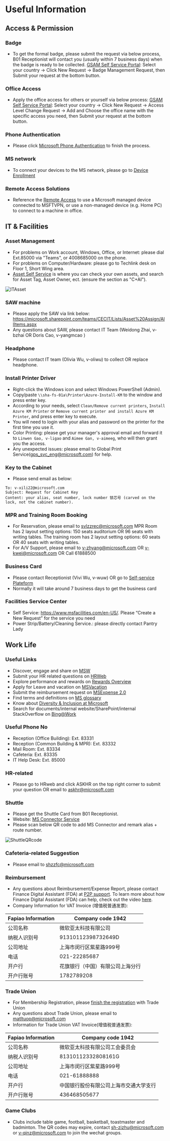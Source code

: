 # Useful Information

## Access & Permission
### Badge
- To get the formal badge, please submit the request via below process, B01 Receptionist will contact you (usually within 7 business days) when the badge is ready to be collected. [GSAM Self Service Portal](https://nam06.safelinks.protection.outlook.com/?url=https%3A%2F%2Fmicrosoft.sharepoint.com%2Fsites%2Fsecurity%2FServices%2FGSAM%2FPages%2FGSAM%2520Self%2520Service%2520Portal.aspx&data=04%7C01%7CHongkun.Chen%40microsoft.com%7Cdd1a9b0e35714e141e9b08d972916db4%7C72f988bf86f141af91ab2d7cd011db47%7C1%7C0%7C637666791202883832%7CUnknown%7CTWFpbGZsb3d8eyJWIjoiMC4wLjAwMDAiLCJQIjoiV2luMzIiLCJBTiI6Ik1haWwiLCJXVCI6Mn0%3D%7C1000&sdata=KcMfKQG3DJauCDofmi4UV%2B7zeV2LXABfcykxIArTtOw%3D&reserved=0): Select your country → Click New Request → Badge Management Request, then Submit your request at the bottom button.

### Office Access
- Apply the office access for others or yourself via below process:
[GSAM Self Service Portal](http://aka.ms/gsamssp): Select your country → Click New Request → Access Level Change Request → Add and Choose the office name with the specific access you need, then Submit your request at the bottom button.

### Phone Authentication
- Please click [Microsoft Phone Authentication](https://phoneregistration.microsoft.com/) to finish the process. 

### MS network
- To connect your devices to the MS network, please go to [Device Enrollment](https://nam06.safelinks.protection.outlook.com/?url=https%3A%2F%2Fmicrosoft.sharepoint.com%2Fsites%2Fmywork%2FSitePages%2FWindows10%2FConnect-your-devices-to-the-Microsoft-network.aspx&data=04%7C01%7CHongkun.Chen%40microsoft.com%7Cdd1a9b0e35714e141e9b08d972916db4%7C72f988bf86f141af91ab2d7cd011db47%7C1%7C0%7C637666791202903748%7CUnknown%7CTWFpbGZsb3d8eyJWIjoiMC4wLjAwMDAiLCJQIjoiV2luMzIiLCJBTiI6Ik1haWwiLCJXVCI6Mn0%3D%7C1000&sdata=lkLaHVy2lamMQukHNAlpNPmeDHlDMqac63yJpDgUDrU%3D&reserved=0)


### Remote Access Solutions
- Reference the [Remote Access](https://microsoft.sharepoint.com/sites/Network_Connectivity/SitePages/RemoteDesktopServices/About.aspx?web=1&xsdata=MDN8MDF8fGI5NTliNTFkMDM4ZDRiM2ZhY2Q0MjUzMmJjMGVhNGY2fDcyZjk4OGJmODZmMTQxYWY5MWFiMmQ3Y2QwMTFkYjQ3fDF8MHw2Mzc2ODA0NjM5NzE4NjUzNDV8R29vZHxWR1ZoYlhOVFpXTjFjbWwwZVZObGNuWnBZMlY4ZXlKV0lqb2lNQzR3TGpBd01EQWlMQ0pRSWpvaUlpd2lRVTRpT2lJaUxDSlhWQ0k2TVRKOQ%3D%3D&sdata=NVRJWGtYbStRWWJnK21NdkFjK01EZSs5NDNQSjdjLzRIK0lHVVNFRDJXUT0%3D&ovuser=72f988bf-86f1-41af-91ab-2d7cd011db47%2Calicewan%40microsoft.com&OR=Teams-HL&CT=1636013841123) to use a Microsoft managed device connected to MSFTVPN, or use a non-managed device (e.g. Home PC) to connect to a machine in office.
## IT & Facilities

### Asset Management
- For problems on Work account, Windows, Office, or Internet: please dial Ext.85000 via "Teams", or 4008685000 on the phone.
- For problems on Computer/Hardware: please go to Techlink desk on Floor 1, Short Wing area.
- [Asset Self Service](http://assetmgr/#dt?gid=6&) is where you can check your own assets, and search for Asset Tag, Asset Owner, ect. (ensure the section as "C+AI").  

![ITAsset](/images/ITAsset.png)

### SAW machine
- Please apply the SAW via link below:
https://microsoft.sharepoint.com/teams/CECIT/Lists/Asset%20Assign/AllItems.aspx
- Any questions about SAW, please contact IT Team (Weidong Zhai, v-bzhai OR Doris Cao, v-yangmcao )

### Headphone
- Please contact IT team (Olivia Wu, v-oliwu) to collect OR replace headphone. 

### Install Printer Driver
- Right-click the Windows icon and select Windows PowerShell (Admin). 
- Copy/paste `\\sha-fs-01a\Printer\Azure-Install-KM` to the window and press enter key. 
- According to your needs, select `Clean/Remove current printers`, `Install Azure KM Printer` or `Remove current printer and install Azure KM Printer`, and press enter key to execute. 
- You will need to login with your alias and password on the printer for the first time you use it.
- Color Printing: please get your manager's approval email and forward it to `Linwen Gao, v-ligao` and  `Aimee Gan, v-aimeeg`, who will then grant you the access.
- Any unexpected issues: please email to Global Print Service(gps_svc_eng@microsoft.com) for help.

### Key to the Cabinet 
- Please send email as below: 
```
To: v-xili22@microsoft.com 
Subject: Request for Cabinet Key 
Content: your alias, seat number, lock number 锁芯号 (carved on the lock, not the cabinet number).
```

### MPR and Training Room Booking
- For Reservation, please email to svlzzrec@microsoft.com
MPR Room has 2 layout setting options: 150 seats auditorium OR 96 seats with writing tables. The training room has 2 layout setting options: 60 seats OR 40 seats with writing tables.
- For A/V Support, please email to v-zhyang@microsoft.com OR v-kwei@microsoft.com OR Call 61888500

### Business Card
- Please contact Receptionist (Vivi Wu, v-wuw) OR go to [Self-service Plateform](https://nam06.safelinks.protection.outlook.com/?url=https%3A%2F%2Fref.chinanorth.cloudapp.chinacloudapi.cn%2Fportal%2Fzh-cn%2F&data=04%7C01%7CHongkun.Chen%40microsoft.com%7Cdd1a9b0e35714e141e9b08d972916db4%7C72f988bf86f141af91ab2d7cd011db47%7C1%7C0%7C637666791202913704%7CUnknown%7CTWFpbGZsb3d8eyJWIjoiMC4wLjAwMDAiLCJQIjoiV2luMzIiLCJBTiI6Ik1haWwiLCJXVCI6Mn0%3D%7C1000&sdata=sLluityyYtBhqZs9gG1Pnl8wCyf0bd8iXgoBcvKIL28%3D&reserved=0)
- Normally it will take around 7 business days to get the business card


### Facilities Service Center 
- Self Service: https://www.msfacilities.com/en-US/. Please “Create a New Request” for the service you need 
- Power Strip/Battery/Cleaning Service.: please directly contact Pantry Lady


## Work Life

### Useful Links
 - Discover, engage and share on [MSW](https://microsoft.sharepoint.com/)
 - Submit your HR related questions on [HRWeb](https://nam06.safelinks.protection.outlook.com/?url=https%3A%2F%2Fmicrosoft.sharepoint.com%2Fsites%2Fhrw%2FPages%2Fhome.aspx&data=04%7C01%7CHongkun.Chen%40microsoft.com%7Cdd1a9b0e35714e141e9b08d972916db4%7C72f988bf86f141af91ab2d7cd011db47%7C1%7C0%7C637666791202873879%7CUnknown%7CTWFpbGZsb3d8eyJWIjoiMC4wLjAwMDAiLCJQIjoiV2luMzIiLCJBTiI6Ik1haWwiLCJXVCI6Mn0%3D%7C1000&sdata=870y7V0Axq0iyopIWUGYoD0n3fpPdt6XMHx%2Bl7TTmKY%3D&reserved=0)
- Explore performance and rewards on [Rewards Overview](https://microsoft.sharepoint.com/sites/hrweb/sitepages/rewardsoverview.aspx)
- Apply for Leave and vacation on [MSVacation](http://msvacation/)
- Submit the reimbursement request on [MSExpense 2.0](http://msexpense2/)
- Find terms and definitions on [MS glossary](https://microsoft.sharepoint.com/SitePages/Glossary.aspx)
- Know about [Diversity & Inclusion at Microsoft](https://microsoft.sharepoint.com/sites/hrweb/sitePages/DiversityandInclusionatMS.aspx)
- Search for documents/internal website/SharePoint/internal StackOverflow on [Bing@Work](https://www.bing.com/work)


### Useful Phone No

- Reception (Office Building): Ext. 83331
- Reception (Common Building & MPR): Ext. 83332
- Mail Room: Ext. 83334
- Cafeteria: Ext. 83335
- IT Help Desk: Ext. 85000

### HR-related
- Please go to HRweb and click ASKHR on the top right corner to submit your question OR email to askhr@microsoft.com

### Shuttle
- Please get the Shuttle Card from B01 Receptionist. 
- Website: [MS Connector Service](https://nam06.safelinks.protection.outlook.com/?url=https%3A%2F%2Fmicrosoft.sharepoint.com%2Fteams%2FMSCS%2Fdefault.aspx&data=04%7C01%7CHongkun.Chen%40microsoft.com%7Cdd1a9b0e35714e141e9b08d972916db4%7C72f988bf86f141af91ab2d7cd011db47%7C1%7C0%7C637666791202863922%7CUnknown%7CTWFpbGZsb3d8eyJWIjoiMC4wLjAwMDAiLCJQIjoiV2luMzIiLCJBTiI6Ik1haWwiLCJXVCI6Mn0%3D%7C1000&sdata=wLShtyjewHKzgovwM0txJZym%2BvowYFrJnN9mg%2BWLk30%3D&reserved=0)
- Please scan below QR code to add MS Connector and remark alias + route number.

![ShuttleQRcode](/images/shuttle.png)


### Cafeteria-related Suggestion 
- Please email to shzzfc@microsoft.com

### Reimbursement
- Any questions about Reimbursement/Expense Report, please contact Finance Digital Assistant (FDA) at [P2P support](https://nam06.safelinks.protection.outlook.com/?url=https%3A%2F%2Fp2psupport.microsoft.com%2F%23%2F&data=04%7C01%7CHongkun.Chen%40microsoft.com%7Cdd1a9b0e35714e141e9b08d972916db4%7C72f988bf86f141af91ab2d7cd011db47%7C1%7C0%7C637666791202893788%7CUnknown%7CTWFpbGZsb3d8eyJWIjoiMC4wLjAwMDAiLCJQIjoiV2luMzIiLCJBTiI6Ik1haWwiLCJXVCI6Mn0%3D%7C1000&sdata=yA4hF8ZpzM5FKj69oez1OyObiiwAsBY5ZB2NQ%2FwLueI%3D&reserved=0).
To learn more about how Finance Digital Assistant (FDA) can help, check out the video [here](https://nam06.safelinks.protection.outlook.com/?url=https%3A%2F%2Fmsit.microsoftstream.com%2Fvideo%2Fd547c704-07e9-43d4-a3ae-863af62942ea&data=04%7C01%7CHongkun.Chen%40microsoft.com%7Cdd1a9b0e35714e141e9b08d972916db4%7C72f988bf86f141af91ab2d7cd011db47%7C1%7C0%7C637666791202893788%7CUnknown%7CTWFpbGZsb3d8eyJWIjoiMC4wLjAwMDAiLCJQIjoiV2luMzIiLCJBTiI6Ik1haWwiLCJXVCI6Mn0%3D%7C1000&sdata=yz9yJSJ9zaOrvrbsEfpyFXXbSjmu2MN8iZtm6Kd9KJc%3D&reserved=0).
- Company Information for VAT Invoice (增值税普通发票): 

|Fapiao Information|Company code 1942|
|---|---|
|公司名称|微软亚太科技有限公司|
|纳税人识别号|91310112398732649D|
|公司地址|上海市闵行区紫星路999号|
|电话|021-22285687|
|开户行|花旗银行（中国）有限公司上海分行|
|开户行账号|1782789208|

### Trade Union
- For Membership Registration, please [finish the registration](https://nam06.safelinks.protection.outlook.com/?url=https%3A%2F%2Fmicrosoft.sharepoint.com%2Fteams%2FMATLTradeUnion%2F_layouts%2F15%2FAccessDenied.aspx%3FSource%3Dhttps%253A%252F%252Fmicrosoft.sharepoint.com%252Fteams%252FMATLTradeUnion%252FSitePages%252FRegistration.aspx%26correlation%3Da2bc859f-90ef-0000-cff7-33c0435c1610%26Type%3Ditem%26name%3D76b6e86a-6b49-424c-ab17-797fe364f86e%26listItemId%3D26&data=04%7C01%7CHongkun.Chen%40microsoft.com%7Cdd1a9b0e35714e141e9b08d972916db4%7C72f988bf86f141af91ab2d7cd011db47%7C1%7C0%7C637666791202913704%7CUnknown%7CTWFpbGZsb3d8eyJWIjoiMC4wLjAwMDAiLCJQIjoiV2luMzIiLCJBTiI6Ik1haWwiLCJXVCI6Mn0%3D%7C1000&sdata=wNcMGr6%2FxTrgCCQ513sHAb8bOkfAvYlEuoFkOcppuLY%3D&reserved=0) with Trade Union 
- Any questions about Trade Union, please email to matltuop@microsoft.com
- Information for Trade Union VAT Invoice(增值税普通发票):

|Fapiao Information|Company code 1942|
|---|---|
|公司名称|微软亚太科技有限公司工会委员会|
|纳税人识别号|81310112332808161G|
|公司地址|上海市闵行区紫星路999号|
|电话|021-61888888|
|开户行|中国银行股份有限公司上海市交通大学支行|
|开户行账号|436468505677|

### Game Clubs
- Clubs include table game, football, basketball, toastmaster and badminton. The QR codes may expire, contact sh-zizhu@microsoft.com or v-qinz@microsoft.com to join the wechat groups.
